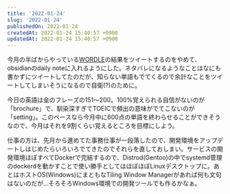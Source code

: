 ```yaml
---
title: '2022-01-24'
slug: '2022-01-24'
publishedOn: 2022-01-24
createdAt: 2022-01-24 15:40:57 +0900
updatedAt: 2022-01-24 15:40:57 +0900
---
```

今月の半ばからやっている[WORDLE](https://www.powerlanguage.co.uk/wordle/)の結果をツイートするのをやめて、obsidianのdaily noteに入れるようにした。ネタバレになるようなことはなにも書かずにツイートしてたのだが、知らない単語もでてくるので余計なことをツイートしてしまいそうになるので自衛(?)のために。

今日の英語は金のフレーズの151～200。100%覚えられる自信がないのが「brochure」で、馴染深すぎてTOEICで頻出の意味がでてこないのが「setting」。このペースなら今月中に600点の単語を終わらせることができそうなので、今月はそれを9割くらい覚えるところを目標にしよう。

仕事の方は、先月から進めてた事務仕事が一段落したので、開発環境をアップデートしはじめたらいろいろでてきたのでそれらを直しておしまい。サービスの開発環境ほぼすべてDockerで完結するので、Distrod(Gentoo)の中でsystemd管理のdockerdを動かすことで使い勝手としてはほぼほぼLinuxデスクトップに。あとはホストOS(Windows)にまともなTiling Window Managerがあれば何も文句はないのだが…そろそろWindows環境での開発ツールでも作るかなぁ。
